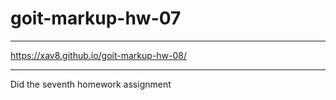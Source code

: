 ﻿# goit-markup-hw-07

---

https://xav8.github.io/goit-markup-hw-08/

---
Did the seventh homework assignment
